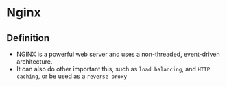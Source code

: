 # Nginx

## Definition

- NGINX is a powerful web server and uses a non-threaded, event-driven architecture.
- It can also do other important this, such as `load balancing`, and `HTTP caching`, or be used as a `reverse proxy`
